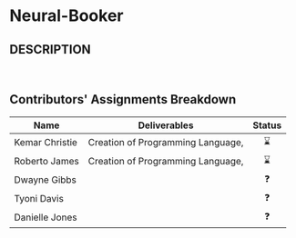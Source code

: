 # Neural-Booker

## DESCRIPTION
<br>

## Contributors' Assignments Breakdown

| Name           | Deliverables                                       | Status |
|----------------|----------------------------------------------------|:------:|
| Kemar Christie | Creation of Programming Language,                  |   ⌛   |
| Roberto James | Creation of Programming Language,                   |   ⌛   |
| Dwayne Gibbs |                                                      |   ❓   |
| Tyoni Davis |                                                       |   ❓   |
| Danielle Jones |                                                    |   ❓   |
